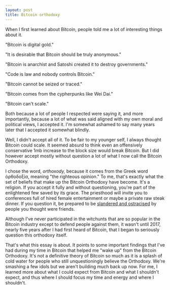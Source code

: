 ```yaml
---
layout: post
title: Bitcoin orthodoxy
---
```


When I first learned about Bitcoin, people told me a lot of interesting things about it. 

"Bitcoin is digital gold."

"It is desirable that Bitcoin should be truly anonymous."

"Bitcoin is anarchist and Satoshi created it to destroy governments." 

"Code is law and nobody controls Bitcoin."

"Bitcoin cannot be seized or traced." 

"Bitcoin comes from the cypherpunks like Wei Dai."

"Bitcoin can't scale."

Both because a lot of people I respected were saying it, and more importantly, because a lot of what was said aligned with my own moral and political views, I accepted it. I'm somewhat ashamed to say many years later that I accepted it somewhat blindly.

Well, I didn't accept all of it. To be fair to my younger self, I always thought Bitcoin could scale. It seemed absurd to think even an offensively conservative 1mb increase to the block size would break Bitcoin. But I did however accept mostly without question a lot of what I now call the Bitcoin Orthodoxy. 

I chose the word, *orthoxody,* because it comes from the Greek word ὀρθοδοξία, meaning "the righteous opinion." To me, that's exactly what the set of beliefs that make up the Bitcoin Orthodoxy have become. It's a religion. If you accept it fully and without questioning, you're part of the enlightened few saved by its grace. The priesthood will invite you to conferences full of hired female entertainment or maybe a private raw steak dinner. If you question it, be prepared to be [slandered and ostracised](https://powping.com/posts/a6f3b1a920c18e5862db20fbd0a59132cc9b0406f3647f50d6d071a6bebb1275) by people you thought were friends.

Although I've never participated in the witchunts that are so popular in the Bitcoin industry except to defend people against them, it wasn't until 2017, nearly five years after I had first heard of Bitcoin, that I began to seriously question this orthodoxy itself. 

That's what this essay is about. It points to some important findings that I've had during my time in Bitcoin that helped me "wake up" from the Bitcoin Orthodoxy. It's not a definitive theory of Bitcoin so much as it is a splash of cold water for people who still unquestioningly believe the Orthodoxy. We're smashing a few idols but we aren't building much back up now. For me, I learned more about what I could expect from Bitcoin and what I shouldn't expect, and thus where I should focus my time and energy and where I shouldn't.



